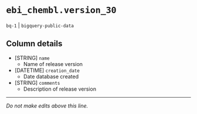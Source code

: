 # `ebi_chembl.version_30`
`bq-1` | `bigquery-public-data`

## Column details
* [STRING]    `name`
  - Name of release version
* [DATETIME]  `creation_date`
  - Date database created
* [STRING]    `comments`
  - Description of release version

-------------------------------------------------------------------------------
*Do not make edits above this line.*
